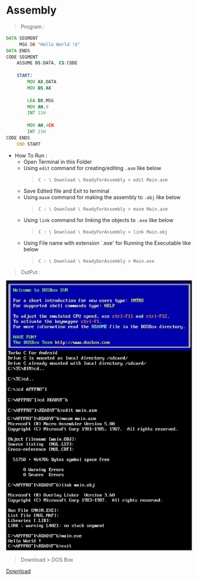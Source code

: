 # Assembly

> Program :

```asm
DATA SEGMENT
     MSG DB "Hello World !$"
DATA ENDS
CODE SEGMENT  
    ASSUME DS:DATA, CS:CODE
    
    START:
        MOV AX,DATA
        MOV DS,AX
        
        LEA DX,MSG
        MOV AH,9
        INT 21H
        
        MOV AH,4CH
        INT 21H
CODE ENDS
    END START
```

* How To Run :   
   * Open Terminal in this Folder
   * Using `edit` command for creating/editing `.asm` like below
      > `C : \ Download \ ReadyForAssembly > edit Main.asm`
   * Save Edited file and Exit to terminal
   * Using `masm` command for making the assembly to `.obj` like below
      > `C : \ Download \ ReadyForAssembly > masm Main.asm`
   * Using `link` command for linking the objects to `.exe` like below
      > `C : \ Download \ ReadyForAssembly > link Main.obj`
   * Using File name with extension `.exe' for Running the Executable like below
      > `C : \ Download \ ReadyDorAssembly > Main.exe`

> OutPut :

![Output](output.png)

> Download > DOS Box

[Download](DOS%20Box_1.1.1.apk?raw=true)
